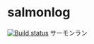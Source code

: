 # salmonlog
[![Build status](https://ci.appveyor.com/api/projects/status/m2csram7n4n8o5bt/branch/master?svg=true)](https://ci.appveyor.com/project/WabisabiNeet/salmonlog/branch/master)
サーモンラン
